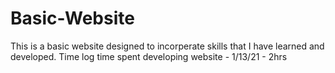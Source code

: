 # Basic-Website

This is a basic website designed to incorperate skills that I have learned and developed. 
Time log time spent developing website - 
1/13/21 - 2hrs
